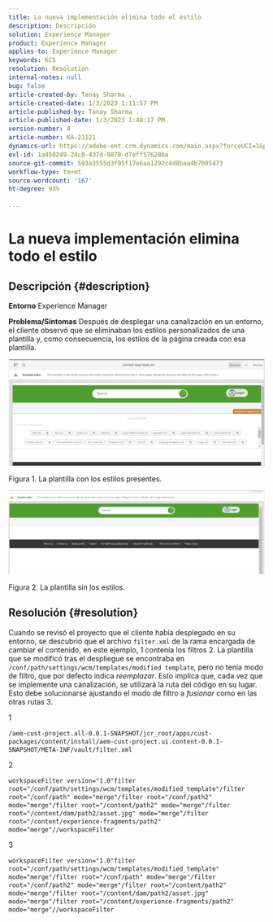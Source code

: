 ```yaml
---
title: La nueva implementación elimina todo el estilo
description: Descripción
solution: Experience Manager
product: Experience Manager
applies-to: Experience Manager
keywords: KCS
resolution: Resolution
internal-notes: null
bug: false
article-created-by: Tanay Sharma .
article-created-date: 1/3/2023 1:11:57 PM
article-published-by: Tanay Sharma .
article-published-date: 1/3/2023 1:48:17 PM
version-number: 4
article-number: KA-21121
dynamics-url: https://adobe-ent.crm.dynamics.com/main.aspx?forceUCI=1&pagetype=entityrecord&etn=knowledgearticle&id=e75d5a2c-688b-ed11-81ac-6045bd006a22
exl-id: 1a450249-24c0-437d-9878-d7eff576286a
source-git-commit: 593a3555d3f95f17e6aa1292c4d8baa4b7b95473
workflow-type: tm+mt
source-wordcount: '167'
ht-degree: 93%

---
```


# La nueva implementación elimina todo el estilo

## Descripción {#description}

<b>Entorno</b>
Experience Manager


<b>Problema/Síntomas</b>
Después de desplegar una canalización en un entorno, el cliente observó que se eliminaban los estilos personalizados de una plantilla y, como consecuencia, los estilos de la página creada con esa plantilla.



![](assets/___ec5d5a2c-688b-ed11-81ac-6045bd006a22___.png)

Figura 1. La plantilla con los estilos presentes.



![](assets/___f05d5a2c-688b-ed11-81ac-6045bd006a22___.png)

Figura 2. La plantilla sin los estilos.


## Resolución {#resolution}


Cuando se revisó el proyecto que el cliente había desplegado en su entorno, se descubrió que el archivo `filter.xml` de la rama encargada de cambiar el contenido, en este ejemplo, 1 contenía los filtros 2.
La plantilla que se modificó tras el despliegue se encontraba en `/conf/path/settings/wcm/templates/modified template`, pero no tenía modo de filtro, que por defecto indica *reemplazar*.
Esto implica que, cada vez que se implemente una canalización, se utilizará la ruta del código en su lugar.
Esto debe solucionarse ajustando el modo de filtro a *fusionar* como en las otras rutas 3.

1


```
/aem-cust-project.all-0.0.1-SNAPSHOT/jcr_root/apps/cust-packages/content/install/aem-cust-project.ui.content-0.0.1-SNAPSHOT/META-INF/vault/filter.xml
```



2

```
workspaceFilter version="1.0"filter root="/conf/path/settings/wcm/templates/modified_template"/filter root="/conf/path" mode="merge"/filter root="/conf/path2" mode="merge"/filter root="/content/path2" mode="merge"/filter root="/content/dam/path2/asset.jpg" mode="merge"/filter root="/content/experience-fragments/path2" mode="merge"//workspaceFilter
```




3


```
workspaceFilter version="1.0"filter root="/conf/path/settings/wcm/templates/modified_template" mode="merge"/filter root="/conf/path" mode="merge"/filter root="/conf/path2" mode="merge"/filter root="/content/path2" mode="merge"/filter root="/content/dam/path2/asset.jpg" mode="merge"/filter root="/content/experience-fragments/path2" mode="merge"//workspaceFilter
```
